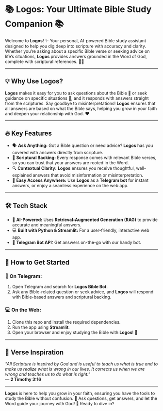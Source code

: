 # 📚 **Logos: Your Ultimate Bible Study Companion** 📚

Welcome to **Logos**! ✨ Your personal, AI-powered Bible study assistant designed to help you dig deep into scripture with accuracy and clarity. Whether you’re asking about a specific Bible verse or seeking advice on life’s situations, **Logos** provides answers grounded in the Word of God, complete with scriptural references. 🙏✨

---

## 💡 **Why Use Logos?**

**Logos** makes it easy for you to ask questions about the Bible 📖 or seek guidance on specific situations 🧐, and it responds with answers straight from the scriptures. Say goodbye to misinterpretations! **Logos** ensures that all answers are based on what the Bible says, helping you grow in your faith and deepen your relationship with God. ❤️

---

## 🔥 **Key Features**

- 🗣 **Ask Anything:** Got a Bible question or need advice? **Logos** has you covered with answers directly from scripture.  
- 📜 **Scriptural Backing:** Every response comes with relevant Bible verses, so you can trust that your answers are rooted in the Word.  
- 🔍 **Contextual Clarity:** **Logos** ensures you receive thoughtful, well-explained answers that avoid misinformation or misinterpretation.  
- 📱 **Easy Access Anywhere:** Use **Logos** as a **Telegram bot** for instant answers, or enjoy a seamless experience on the web app.

---

## 🛠 **Tech Stack**

- 🤖 **AI-Powered:** Uses **Retrieval-Augmented Generation (RAG)** to provide accurate and meaningful answers.  
- 💻 **Built with Python & Streamlit:** For a user-friendly, interactive web app.  
- 🤳 **Telegram Bot API:** Get answers on-the-go with our handy bot.

---

## 🚀 **How to Get Started**

### 📱 **On Telegram:**
1. Open Telegram and search for **Logos Bible Bot**.  
2. Ask any Bible-related question or seek advice, and **Logos** will respond with Bible-based answers and scriptural backing.

### 💻 **On the Web:**
1. Clone this repo and install the required dependencies.  
2. Run the app using **Streamlit**.  
3. Open your browser and enjoy studying the Bible with **Logos**! 🎉

---

## 🙏 **Verse Inspiration**
_"All Scripture is inspired by God and is useful to teach us what is true and to make us realize what is wrong in our lives. It corrects us when we are wrong and teaches us to do what is right."_  
— **2 Timothy 3:16**

---

**Logos** is here to help you grow in your faith, ensuring you have the tools to study the Bible without confusion. 🌿 Ask questions, get answers, and let the Word guide your journey with God! 💖 Ready to dive in?
